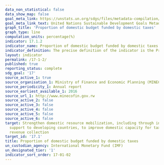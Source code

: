 ```yaml
---
data_non_statistical: false
data_show_map: false
goal_meta_link: https://unstats.un.org/sdgs/files/metadata-compilation/Metadata-Goal-17.pdf
goal_meta_link_text: United Nations Sustainable Development Goals Metadata (PDF 469KB)
graph_title: 'Proportion of domestic budget funded by domestic taxes'
graph_type: line
computation_units: percentage(%)
indicator: 17.1.2
indicator_name: Proportion of domestic budget funded by domestic taxes
indicator_definition: The precise definition of the indicator is the Proportion of domestic budgetary central government expenditure funded by taxes
layout: indicator
permalink: /17-1-2/
published: true
reporting_status: complete
sdg_goal: '17'
source_active_1: true
source_organisation_1: Ministry of Finance and Economic Planning (MINECOFIN) 
source_periodicity_1: Annual report
source_earliest_available_1: 2016
source_url_1: http://www.minecofin.gov.rw
source_active_2: false
source_active_3: false
source_active_4: false
source_active_5: false
source_active_6: false
target: Strengthen domestic resource mobilization, including through international
  support to developing countries, to improve domestic capacity for tax and other
  revenue collection
target_id: '17.1'
title: Proportion of domestic budget funded by domestic taxes
un_custodian_agency: International Monetary Fund (IMF)
un_designated_tier: '1'
indicator_sort_order: 17-01-02
---
```

